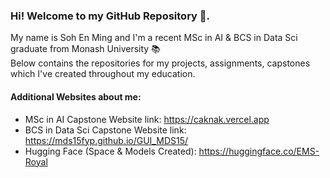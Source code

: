 ### Hi! Welcome to my GitHub Repository 👋. 
My name is Soh En Ming and I'm a recent MSc in AI & BCS in Data Sci graduate from Monash University 📚 <br>
Below contains the repositories for my projects, assignments, capstones which I've created throughout my education.

#### Additional Websites about me: <br>
- MSc in AI Capstone Website link: https://caknak.vercel.app
- BCS in Data Sci Capstone Website link: https://mds15fyp.github.io/GUI_MDS15/
- Hugging Face (Space & Models Created): https://huggingface.co/EMS-Royal


<!--
**emsbusinessrepo/emsbusinessrepo** is a ✨ _special_ ✨ repository because its `README.md` (this file) appears on your GitHub profile.

Here are some ideas to get you started:

- 🔭 I’m currently working on ...
- 🌱 I’m currently learning ...
- 👯 I’m looking to collaborate on ...
- 🤔 I’m looking for help with ...
- 💬 Ask me about ...
- 📫 How to reach me: ...
- 😄 Pronouns: ...
- ⚡ Fun fact: ...
-->
